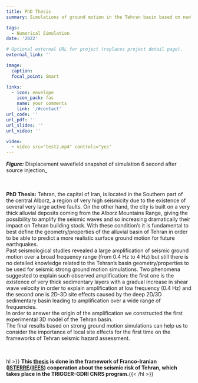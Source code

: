 ```yaml
---
title: PhD Thesis
summary: Simulations of ground motion in the Tehran basin based on newly developed 3D velocity model

tags:
  - Numerical Simulation
date: '2022'

# Optional external URL for project (replaces project detail page).
external_link: ''

image:
  caption: 
  focal_point: Smart

links:
  - icon: envelope
    icon_pack: fas
    name: your comments
    link: '/#contact'
url_code: ''
url_pdf: ''
url_slides: ''
url_video: ''

video: 
  - video src="test2.mp4" controls="yes"
---
```


<p style="text-align: justify;font-size: 15px" class="has-poppins-font-family">

**_Figure:_** Displacement wavefield snapshot of simulation 6 second after source injection_<br />

<br />

<p style="text-align: justify;font-size: 17px" class="has-poppins-font-family">

**PhD Thesis:** Tehran, the capital of Iran, is located in the Southern part of the central Alborz, a region of very high seismicity due to the existence of several very large active faults. On the other hand, the city is built on a very thick alluvial deposits coming from the Alborz Mountains Range, giving the possibility to amplify the seismic waves and so increasing dramatically their impact on Tehran building stock. With these condition’s it is fundamental to best define the geometry/properties of the alluvial basin of Tehran in order to be able to predict a more realistic surface ground motion for future earthquakes.<br />
Past seismological studies revealed a large amplification of seismic ground motion over a broad frequency range (from 0.4 Hz to 4 Hz) but still there is no detailed knowledge related to the Tehran’s basin geometry/properties to be used for seismic strong ground motion simulations. Two phenomena suggested to explain such observed amplification: the first one is the existence of very thick sedimentary layers with a gradual increase in shear wave velocity in order to explain amplification at low frequency (0.4 Hz) and the second one is 2D-3D site effects caused by the deep 2D/3D sedimentary basin leading to amplification over a wide range of frequencies.<br />
In order to answer the origin of the amplification we constructed the first experimental 3D model of the Tehran basin.<br />
The final results based on strong ground motion simulations can help us to consider the importance of local site effects for the first time on the frameworks of Tehran seismic hazard assessment.<br />

<br />

<p style="text-align: justify;font-size: 15px" class="has-poppins-font-family">

 hl >}} **This [thesis](https://www.theses.fr/s212521) is done in the framework of Franco-Iranian ([ISTERRE](https://www.isterre.fr)/[IIEES](https://www.iiees.ac.ir/en/)) cooperation about the seismic risk of Tehran, which takes place in the TRIGGER-GDRI CNRS program.**{{< /hl >}}<br />